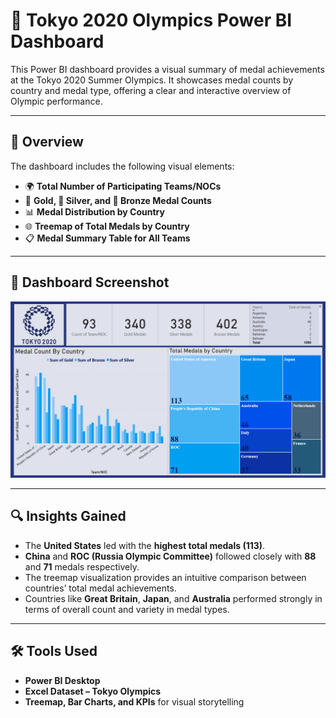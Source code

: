 # 🏅 Tokyo 2020 Olympics Power BI Dashboard

This Power BI dashboard provides a visual summary of medal achievements at the Tokyo 2020 Summer Olympics. It showcases medal counts by country and medal type, offering a clear and interactive overview of Olympic performance.

---

## 📌 Overview

The dashboard includes the following visual elements:

- 🌍 **Total Number of Participating Teams/NOCs**
- 🥇 **Gold, 🥈 Silver, and 🥉 Bronze Medal Counts**
- 📊 **Medal Distribution by Country**
- 🌐 **Treemap of Total Medals by Country**
- 📋 **Medal Summary Table for All Teams**

---

## 📸 Dashboard Screenshot

![Tokyo 2020 Olympics Dashboard](Screenshot%202025-04-10%20143507.png)

---

## 🔍 Insights Gained

- The **United States** led with the **highest total medals (113)**.
- **China** and **ROC (Russia Olympic Committee)** followed closely with **88** and **71** medals respectively.
- The treemap visualization provides an intuitive comparison between countries’ total medal achievements.
- Countries like **Great Britain**, **Japan**, and **Australia** performed strongly in terms of overall count and variety in medal types.

---

## 🛠️ Tools Used

- **Power BI Desktop**
- **Excel Dataset – Tokyo Olympics**
- **Treemap, Bar Charts, and KPIs** for visual storytelling
